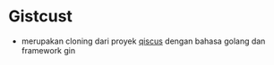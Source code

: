 # Gistcust
- merupakan cloning dari proyek [qiscus](https://bitbucket.org/frchandra/qiscust) dengan bahasa golang dan framework gin